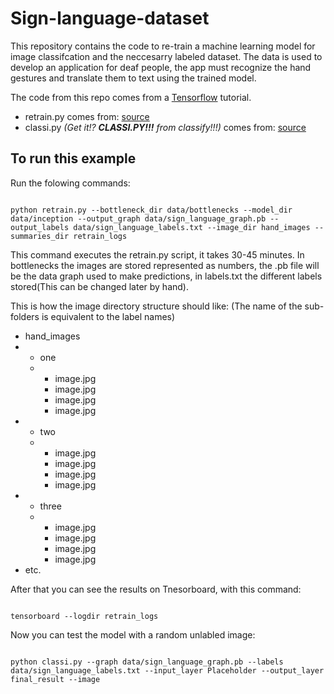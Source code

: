 # Sign-language-dataset
This repository contains the code to re-train a machine learning model for image classifcation and the neccesarry labeled dataset.
The data is used to develop an application for deaf people, the app must recognize the hand gestures and translate them to text using the trained model. 

The code from this repo comes from a <a href="https://www.tensorflow.org/">Tensorflow</a> tutorial.

<ul>
   <li>retrain.py comes from: <a href="https://www.tensorflow.org/tutorials/image_retraining">source</a></li>
   <li>classi.py <i>(Get it!? <b>CLASSI.PY!!!</b> from classify!!!)</i> comes from: <a href="https://www.tensorflow.org/tutorials/image_recognition">source</a></li>
</ul>

## To run this example
Run the folowing commands:

<code>
python retrain.py --bottleneck_dir data/bottlenecks --model_dir data/inception --output_graph data/sign_language_graph.pb --output_labels data/sign_language_labels.txt --image_dir hand_images --summaries_dir retrain_logs
</code>


This command executes the retrain.py script, it takes 30-45 minutes. In bottlenecks the images are stored represented as numbers, the .pb file will be the data graph used to make predictions, in labels.txt the different labels stored(This can be changed later by hand).

This is how the image directory structure should like: (The name of the sub-folders is equivalent to the label names)

<ul>
   <li>hand_images</li>
   <li>
      <ul>
         <li>one</li>
         <li>
            <ul>
               <li>image.jpg</li>
               <li>image.jpg</li>
               <li>image.jpg</li>
               <li>image.jpg</li>
            </ul>
         </li>
      </ul>
   </li>
      <li>
      <ul>
         <li>two</li>
         <li>
            <ul>
               <li>image.jpg</li>
               <li>image.jpg</li>
               <li>image.jpg</li>
               <li>image.jpg</li>
            </ul>
         </li>
      </ul>
   </li>
      <li>
      <ul>
         <li>three</li>
         <li>
            <ul>
               <li>image.jpg</li>
               <li>image.jpg</li>
               <li>image.jpg</li>
               <li>image.jpg</li>
            </ul>
         </li>
      </ul>
   </li>
   
   <li>etc.</li>

</ul>



After that you can see the results on Tnesorboard, with this command:

<code>
tensorboard --logdir retrain_logs
</code>

Now you can test the model with a random unlabled image: 

<code>
python classi.py --graph data/sign_language_graph.pb --labels data/sign_language_labels.txt --input_layer Placeholder --output_layer final_result --image <IMAGE>
</code>
